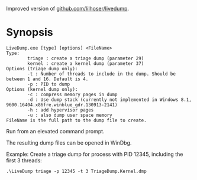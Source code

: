 Improved version of [github.com/lilhoser/livedump](https://github.com/lilhoser/livedump).

# Synopsis
```
LiveDump.exe [type] [options] <FileName>
Type:
        triage : create a triage dump (parameter 29)
        kernel : create a kernel dump (parameter 37)
Options (triage dump only):
        -t : Number of threads to include in the dump. Should be between 1 and 16. Default is 4.
        -p : PID to dump
Options (kernel dump only):
        -c : compress memory pages in dump
        -d : Use dump stack (currently not implemented in Windows 8.1, 9600.16404.x86fre.winblue_gdr.130913-2141)
        -h : add hypervisor pages
        -u : also dump user space memory
FileName is the full path to the dump file to create.
```

Run from an elevated command prompt.

The resulting dump files can be opened in WinDbg.

Example: Create a triage dump for process with PID 12345, including the first 3 threads:
```
.\LiveDump triage -p 12345 -t 3 TriageDump.Kernel.dmp
```
